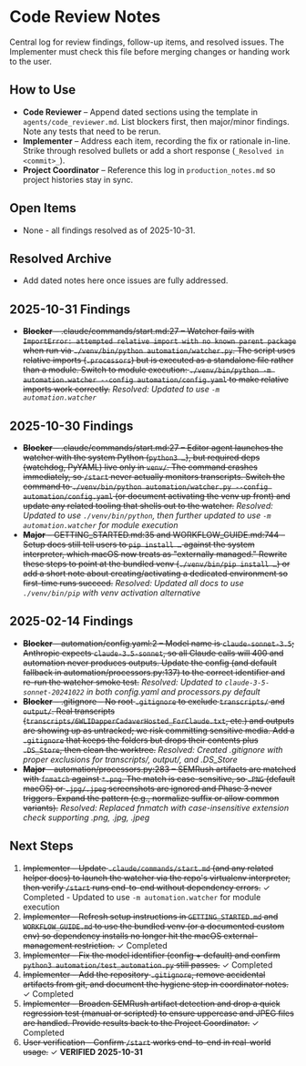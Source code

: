 # Code Review Notes

Central log for review findings, follow-up items, and resolved issues. The Implementer must check this file before merging changes or handing work to the user.

## How to Use
- **Code Reviewer** – Append dated sections using the template in `agents/code_reviewer.md`. List blockers first, then major/minor findings. Note any tests that need to be rerun.
- **Implementer** – Address each item, recording the fix or rationale in-line. Strike through resolved bullets or add a short response (`_Resolved in <commit>_`).
- **Project Coordinator** – Reference this log in `production_notes.md` so project histories stay in sync.

## Open Items
- None - all findings resolved as of 2025-10-31.

## Resolved Archive
- Add dated notes here once issues are fully addressed.

## 2025-10-31 Findings
- ~~**Blocker** – .claude/commands/start.md:27 – Watcher fails with `ImportError: attempted relative import with no known parent package` when run via `./venv/bin/python automation/watcher.py`. The script uses relative imports (`.processors`) but is executed as a standalone file rather than a module. Switch to module execution: `./venv/bin/python -m automation.watcher --config automation/config.yaml` to make relative imports work correctly.~~ _Resolved: Updated to use `-m automation.watcher`_

## 2025-10-30 Findings
- ~~**Blocker** – .claude/commands/start.md:27 – Editor agent launches the watcher with the system Python (`python3 …`), but required deps (watchdog, PyYAML) live only in `venv/`. The command crashes immediately, so `/start` never actually monitors transcripts. Switch the command to `./venv/bin/python automation/watcher.py --config automation/config.yaml` (or document activating the venv up front) and update any related tooling that shells out to the watcher.~~ _Resolved: Updated to use `./venv/bin/python`, then further updated to use `-m automation.watcher` for module execution_
- ~~**Major** – GETTING_STARTED.md:35 and WORKFLOW_GUIDE.md:744 – Setup docs still tell users to `pip install …` against the system interpreter, which macOS now treats as "externally managed." Rewrite these steps to point at the bundled venv (`./venv/bin/pip install …`) or add a short note about creating/activating a dedicated environment so first-time runs succeed.~~ _Resolved: Updated all docs to use `./venv/bin/pip` with venv activation alternative_

## 2025-02-14 Findings
- ~~**Blocker** – automation/config.yaml:2 – Model name is `claude-sonnet-3.5`; Anthropic expects `claude-3.5-sonnet`, so all Claude calls will 400 and automation never produces outputs. Update the config (and default fallback in automation/processors.py:137) to the correct identifier and re-run the watcher smoke test.~~ _Resolved: Updated to `claude-3-5-sonnet-20241022` in both config.yaml and processors.py default_
- ~~**Blocker** – .gitignore – No root `.gitignore` to exclude `transcripts/` and `output/`. Real transcripts (`transcripts/6WLIDapperCadaverHosted_ForClaude.txt`, etc.) and outputs are showing up as untracked; we risk committing sensitive media. Add a `.gitignore` that keeps the folders but drops their contents plus `.DS_Store`, then clean the worktree.~~ _Resolved: Created .gitignore with proper exclusions for transcripts/*, output/*, and .DS_Store_
- ~~**Major** – automation/processors.py:283 – SEMRush artifacts are matched with `fnmatch` against `*.png`. The match is case-sensitive, so `.PNG` (default macOS) or `.jpg/.jpeg` screenshots are ignored and Phase 3 never triggers. Expand the pattern (e.g., normalize suffix or allow common variants).~~ _Resolved: Replaced fnmatch with case-insensitive extension check supporting .png, .jpg, .jpeg_

## Next Steps
1. ~~Implementer – Update `.claude/commands/start.md` (and any related helper docs) to launch the watcher via the repo's virtualenv interpreter, then verify `/start` runs end-to-end without dependency errors.~~ ✓ Completed - Updated to use `-m automation.watcher` for module execution
2. ~~Implementer – Refresh setup instructions in `GETTING_STARTED.md` and `WORKFLOW_GUIDE.md` to use the bundled venv (or a documented custom env) so dependency installs no longer hit the macOS external-management restriction.~~ ✓ Completed
3. ~~Implementer – Fix the model identifier (config + default) and confirm `python3 automation/test_automation.py` still passes.~~ ✓ Completed
4. ~~Implementer – Add the repository `.gitignore`, remove accidental artifacts from git, and document the hygiene step in coordinator notes.~~ ✓ Completed
5. ~~Implementer – Broaden SEMRush artifact detection and drop a quick regression test (manual or scripted) to ensure uppercase and JPEG files are handled. Provide results back to the Project Coordinator.~~ ✓ Completed
6. ~~User verification – Confirm `/start` works end-to-end in real-world usage.~~ ✓ **VERIFIED 2025-10-31**

